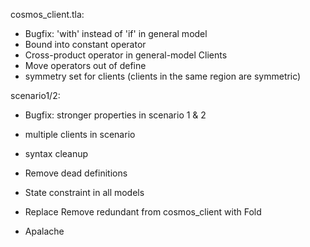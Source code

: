 cosmos_client.tla:
- Bugfix: 'with' instead of 'if' in general model
- Bound into constant operator
- Cross-product operator in general-model Clients
- Move operators out of define
- symmetry set for clients (clients in the same region are symmetric)

scenario1/2:
- Bugfix: stronger properties in scenario 1 & 2
- multiple clients in scenario

- syntax cleanup
- Remove dead definitions
- State constraint in all models

- Replace Remove redundant from cosmos_client with Fold
- Apalache